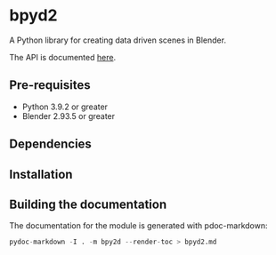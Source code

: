 # bpyd2

A Python library for creating data driven scenes in Blender.

The API is documented [here](bpyd2.md).

## Pre-requisites

  - Python 3.9.2 or greater
  - Blender 2.93.5 or greater
  
## Dependencies

## Installation

## Building the documentation

The documentation for the module is generated with pdoc-markdown:

```python
pydoc-markdown -I . -m bpy2d --render-toc > bpyd2.md
```